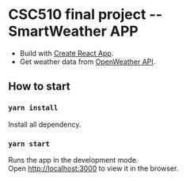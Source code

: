 # CSC510 final project -- SmartWeather APP

+ Build with [Create React App](https://github.com/facebook/create-react-app).
+ Get weather data from [OpenWeather API](https://openweathermap.org/).

## How to start
### `yarn install`
Install all dependency.
### `yarn start`
Runs the app in the development mode.<br />
Open [http://localhost:3000](http://localhost:3000) to view it in the browser.

